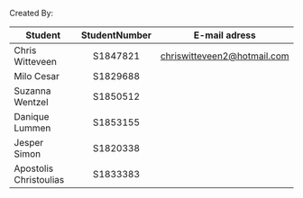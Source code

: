 Created By:

| Student                | StudentNumber  | E-mail adress
| --------------         |:-------------: | -------------------
| Chris Witteveen        | S1847821       | chriswitteveen2@hotmail.com
| Milo Cesar             | S1829688       |
| Suzanna Wentzel        | S1850512       |
| Danique Lummen         | S1853155       |
| Jesper Simon           | S1820338       |
| Apostolis Christoulias | S1833383       |